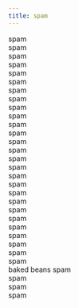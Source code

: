 ```yaml
---
title: spam
---
```


spam  
spam  
spam  
spam  
spam  
spam  
spam  
spam  
spam  
spam  
spam  
spam  
spam  
spam  
spam  
spam  
spam  
spam  
spam  
spam  
spam  
spam  
spam  
spam  
spam  
spam  
spam  
baked beans
spam  
spam  
spam  
spam  
